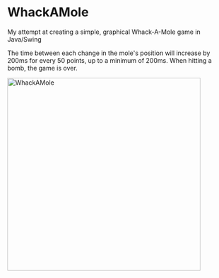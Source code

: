 # WhackAMole
My attempt at creating a simple, graphical Whack-A-Mole game in Java/Swing

The time between each change in the mole's position will increase by 200ms for every 50 points, up to a minimum of 200ms.
When hitting a bomb, the game is over.

<img width="437" alt="WhackAMole" src="https://github.com/user-attachments/assets/bd0625e4-cc20-440e-8206-e05f0bb22a13" />
